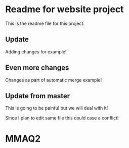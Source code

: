 # Readme for website project

This is the readme file for this project.

## Update

Adding changes for example!

## Even more changes

Changes as part of automatic merge example!

## Update from master

This is going to be painful but we will deal with it!

Since I plan to edit same file this could case a conflict!

# MMAQ2